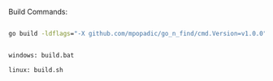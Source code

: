 Build Commands:

```cmd

go build -ldflags="-X github.com/mpopadic/go_n_find/cmd.Version=v1.0.0"

```

```cmd

windows: build.bat

linux: build.sh


```